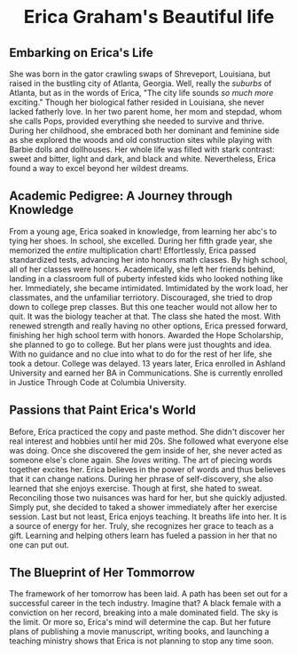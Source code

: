 # **<h3 style="text-align: center;">Erica Graham's Beautiful life</h3>**

## **Embarking on Erica's Life**

She was born in the gator crawling swaps of Shreveport, Louisiana, but raised in the bustling city of Atlanta, Georgia. Well, really the _suburbs_ of Atlanta, but as in the words of Erica, "The city life sounds _so much more_ exciting." Though her biological father resided in Louisiana, she never lacked fatherly love. In her two parent home, her mom and stepdad, whom she calls Pops, provided everything she needed to survive and thrive. During her childhood, she embraced both her dominant and feminine side as she explored the woods and old construction sites while playing with Barbie dolls and dollhouses. Her whole life was filled with stark contrast: sweet and bitter, light and dark, and black and white. Nevertheless, Erica found a way to excel beyond her wildest dreams.

## **Academic Pedigree: A Journey through Knowledge**

From a young age, Erica soaked in knowledge, from learning her abc's to tying her shoes. In school, she excelled. During her fifth grade year, she memorized the _entire_ multiplication chart! Effortlessly, Erica passed standardized tests, advancing her into honors math classes. By high school, all of her classes were honors. Academically, she left her friends behind, landing in a classroom full of puberty infested kids who looked nothing like her. Immediately, she became intimidated. Imtimidated by the work load, her classmates, and the unfamiliar terriotory. Discouraged, she tried to drop down to college prep classes. But this one teacher would not allow her to quit. It was the biology teacher at that. The class she hated the most. With renewed strength and really having no other options, Erica pressed forward, finishing her high school term with honors. Awarded the Hope Scholarship, she planned to go to college. But her plans were just thoughts and idea. With no guidance and no clue into what to do for the rest of her life, she took a detour. College was delayed. 13 years later, Erica enrolled in Ashland University and earned her BA in Communications. She is currently enrolled in Justice Through Code at Columbia University.

## **Passions that Paint Erica's World**

Before, Erica practiced the copy and paste method. She didn't discover her real interest and hobbies until her mid 20s. She followed what everyone else was doing. Once she discovered the gem inside of her, she never acted as someone else's clone again. She _loves_ writing. The art of piecing words together excites her. Erica believes in the power of words and thus believes that it can change nations. During her phrase of self-discovery, she also learned that she enjoys exercise. Though at first, she hated to sweat. Reconciling those two nuisances was hard for her, but she quickly adjusted. Simply put, she decided to taked a shower immediately after her exercise session. Last but not least, Erica enjoys teaching. It breaths life into her. It is a source of energy for her. Truly, she recognizes her grace to teach as a gift. Learning and helping others learn has fueled a passion in her that no one can put out.

## **The Blueprint of Her Tommorrow**

The framework of her tomorrow has been laid. A path has been set out for a successful career in the tech industry. Imagine that? A black female with a conviction on her record, breaking into a male dominated field. The sky is the limit. Or more so, Erica's mind will determine the cap. But her future plans of publishing a movie manuscript, writing books, and launching a teaching ministry shows that Erica is not planning to stop any time soon.
